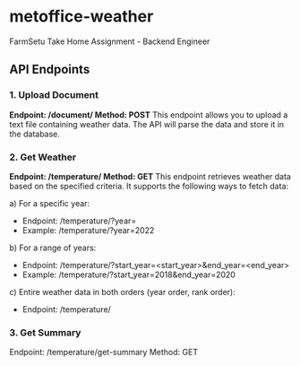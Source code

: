 # metoffice-weather
FarmSetu Take Home Assignment - Backend Engineer

## API Endpoints

### 1. Upload Document
**Endpoint: /document/
Method: POST**
This endpoint allows you to upload a text file containing weather data. The API will parse the data and store it in the database.

### 2. Get Weather
**Endpoint: /temperature/
Method: GET**
This endpoint retrieves weather data based on the specified criteria. It supports the following ways to fetch data:

  a) For a specific year:
  
  * Endpoint: /temperature/?year=<year>
  * Example: /temperature/?year=2022

  b) For a range of years:
  
  * Endpoint: /temperature/?start_year=<start_year>&end_year=<end_year>
  * Example: /temperature/?start_year=2018&end_year=2020

  c) Entire weather data in both orders (year order, rank order):
  
  * Endpoint: /temperature/

### 3. Get Summary
Endpoint: /temperature/get-summary
Method: GET
